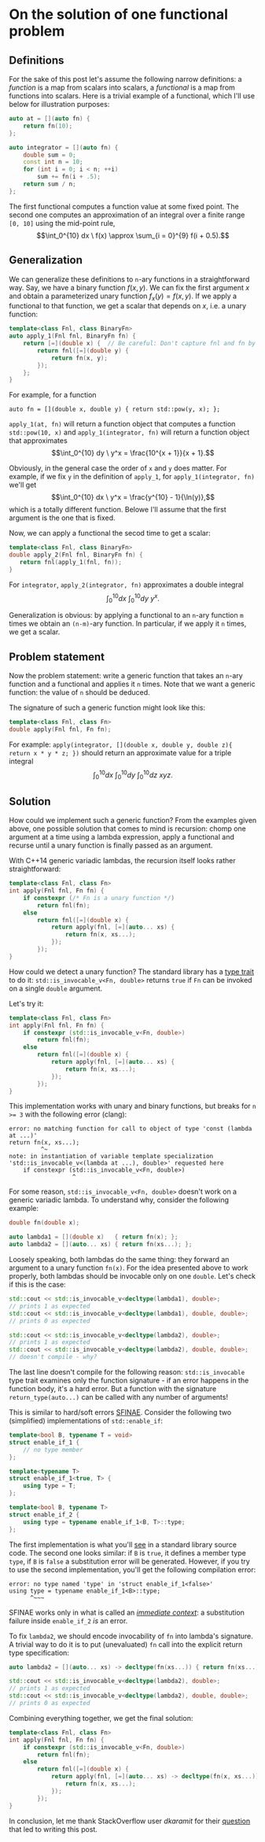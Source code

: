 On the solution of one functional problem
=========================================

Definitions
-----------

For the sake of this post let's assume the following narrow definitions: a _function_ is a map from scalars into scalars, a _functional_ is a map from functions into scalars. Here is a trivial example of a functional, which I'll use below for illustration purposes:
```cpp
auto at = [](auto fn) {
    return fn(10);
};

auto integrator = [](auto fn) {
    double sum = 0;
    const int n = 10;
    for (int i = 0; i < n; ++i)
        sum += fn(i + .5);
    return sum / n;
};
```

The first functional computes a function value at some fixed point. The second one computes an approximation of an integral over a finite range `[0, 10]` using the mid-point rule,
$$\int_0^{10} dx \ f(x) \approx \sum_{i = 0}^{9} f(i + 0.5).$$

Generalization
--------------

We can generalize these definitions to `n`-ary functions in a straightforward way. Say, we have a binary function $f(x, y)$. We can fix the first argument $x$ and obtain a parameterized unary function $f_x(y) = f(x, y)$. If we apply a functional to that function, we get a scalar that depends on $x$, i.e. a unary function:

```cpp
template<class Fnl, class BinaryFn>
auto apply_1(Fnl fnl, BinaryFn fn) {
    return [=](double x) {  // Be careful: Don't capture fnl and fn by reference!
        return fnl([=](double y) {
            return fn(x, y); 
        });
    };
}
```

For example, for a function
```
auto fn = [](double x, double y) { return std::pow(y, x); };
```
`apply_1(at, fn)` will return a function object that computes a function `std::pow(10, x)` and `apply_1(integrator, fn)` will return a function object that approximates $$\int_0^{10} dy \ y^x = \frac{10^{x + 1}}{x + 1}.$$

Obviously, in the general case the order of `x` and `y` does matter. For example, if we fix `y` in the definition of `apply_1`, for `apply_1(integrator, fn)` we'll get $$\int_0^{10} dx \ y^x = \frac{y^{10} - 1}{\ln(y)},$$ which is a totally different function. Belowe I'll assume that the first argument is the one that is fixed.

Now, we can apply a functional the secod time to get a scalar:
```cpp
template<class Fnl, class BinaryFn>
double apply_2(Fnl fnl, BinaryFn fn) {
   return fnl(apply_1(fnl, fn));
}
```

For `integrator`, `apply_2(integrator, fn)` approximates a double integral $$\int_0^{10} dx \ \int_0^{10} dy \ y^x.$$

Generalization is obvious: by applying a functional to an `n`-ary function `m` times we obtain an `(n-m)`-ary function. In particular, if we apply it `n` times, we get a scalar. 

Problem statement
-----------------

Now the problem statement: write a generic function that takes an `n`-ary function and a functional and applies it `n` times. Note that we want a generic function: the value of `n` should be deduced.

The signature of such a generic function might look like this:
```cpp
template<class Fnl, class Fn>
double apply(Fnl fnl, Fn fn);
```

For example: `apply(integrator, [](double x, double y, double z){ return x * y * z; })` should return an approximate value for a triple integral $$\int_0^{10} dx \ \int_0^{10} dy \ \int_0^{10} dz \ x y z.$$

Solution
--------

How could we implement such a generic function? From the examples given above, one possible solution that comes to mind is recursion: chomp one argument at a time using a lambda expression, apply a functional and recurse until a unary function is finally passed as an argument.

With C++14 generic variadic lambdas, the recursion itself looks rather straightforward:
```cpp
template<class Fnl, class Fn>
int apply(Fnl fnl, Fn fn) {
    if constexpr (/* Fn is a unary function */)
        return fnl(fn);
    else
        return fnl([=](double x) {
            return apply(fnl, [=](auto... xs) {
                return fn(x, xs...);
            });
        });
}
```

How could we detect a unary function? The standard library has a [type trait](https://en.cppreference.com/w/cpp/types/is_invocable) to do it: `std::is_invocable_v<Fn, double>` returns `true` if `Fn` can be invoked on a single `double` argument.

Let's try it:
```cpp
template<class Fnl, class Fn>
int apply(Fnl fnl, Fn fn) {
    if constexpr (std::is_invocable_v<Fn, double>)
        return fnl(fn);
    else
        return fnl([=](double x) {
            return apply(fnl, [=](auto... xs) {
                return fn(x, xs...);
            });
        });
}
```

This implementation works with unary and binary functions, but breaks for `n >= 3` with the following error (clang): 
```none
error: no matching function for call to object of type 'const (lambda at ...)'
return fn(x, xs...);
         ^~
note: in instantiation of variable template specialization 'std::is_invocable_v<(lambda at ...), double>' requested here
    if constexpr (std::is_invocable_v<Fn, double>)
                  ^
```

For some reason, `std::is_invocable_v<Fn, double>` doesn't work on a generic variadic lambda. To understand why, consider the following example:
```cpp
double fn(double x);

auto lambda1 = [](double x)   { return fn(x); };
auto lambda2 = [](auto... xs) { return fn(xs...); };
```

Loosely speaking, both lambdas do the same thing: they forward an argument to a unary function `fn(x)`. For the idea presented above to work properly, both lambdas should be invocable only on one `double`. Let's check if this is the case:
```cpp
std::cout << std::is_invocable_v<decltype(lambda1), double>;
// prints 1 as expected
std::cout << std::is_invocable_v<decltype(lambda1), double, double>;
// prints 0 as expected

std::cout << std::is_invocable_v<decltype(lambda2), double>;
// prints 1 as expected
std::cout << std::is_invocable_v<decltype(lambda2), double, double>;
// doesn't compile - why?
```

The last line doesn't compile for the following reason: `std::is_invocable` type trait examines only the function signature - if an error happens in the function body, it's a hard error. But a function with the signature `return_type(auto...)` can be called with any number of arguments!

This is similar to hard/soft errors [SFINAE](https://github.com/eugnsp/library/blob/master/cpp/templates.md#sfinae). Consider the following two (simplified) implementations of `std::enable_if`:
```cpp
template<bool B, typename T = void>
struct enable_if_1 {
    // no type member
};

template<typename T>
struct enable_if_1<true, T> {
    using type = T;
};

template<bool B, typename T>
struct enable_if_2 {
    using type = typename enable_if_1<B, T>::type;
};
```

The first implementation is what you'll [see](https://github.com/gcc-mirror/gcc/blob/releases/gcc-12/libstdc++-v3/include/std/type_traits#L2221-L2228) in a standard library source code. The second one looks similar: if `B` is `true`, it defines a member type `type`, if `B` is `false` a substitution error will be generated. However, if you try to use the second implementation, you'll get the following compilation error:
```none
error: no type named 'type' in 'struct enable_if_1<false>'
using type = typename enable_if_1<B>::type;
      ^~~~
```

SFINAE works only in what is called an [_immediate context_](https://stackoverflow.com/q/15260685): a substitution failure inside `enable_if_2` _is_ an error.

To fix `lambda2`, we should encode invocability of `fn` into lambda's signature. A trivial way to do it is to put (unevaluated) `fn` call into the explicit return type specification:
```cpp
auto lambda2 = [](auto... xs) -> decltype(fn(xs...)) { return fn(xs...); };

std::cout << std::is_invocable_v<decltype(lambda2), double>;
// prints 1 as expected
std::cout << std::is_invocable_v<decltype(lambda2), double, double>;
// prints 0 as expected
```

Combining everything together, we get the final solution:
```cpp
template<class Fnl, class Fn>
int apply(Fnl fnl, Fn fn) {
    if constexpr (std::is_invocable_v<Fn, double>)
        return fnl(fn);
    else
        return fnl([=](double x) {
            return apply(fnl, [=](auto... xs) -> decltype(fn(x, xs...)) {
                return fn(x, xs...);
            });
        });
}
```

In conclusion, let me thank StackOverflow user *dkaramit* for their [question](https://stackoverflow.com/q/71905195) that led to writing this post.
